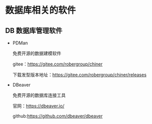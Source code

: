 # 数据库相关的软件

## DB 数据库管理软件

- PDMan

  免费开源的数据建模软件

  gitee：<https://gitee.com/robergroup/chiner>

  下载发型版本地址：<https://gitee.com/robergroup/chiner/releases>

- DBeaver

  免费开源的数据库连接工具

  官网：<https://dbeaver.io/>

  github:<https://github.com/dbeaver/dbeaver>
